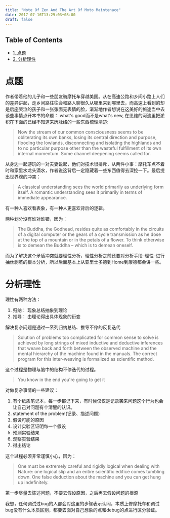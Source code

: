 ```yaml
---
title: "Note Of Zen And The Art Of Moto Maintenace"
date: 2017-07-16T13:29:03+08:00
draft: false
---
```

<div id="table-of-contents">
<h2>Table of Contents</h2>
<div id="text-table-of-contents">
<ul>
<li><a href="#sec-1">1. 点题</a></li>
<li><a href="#sec-2">2. 分析理性</a></li>
</ul>
</div>
</div>

# 点题<a id="sec-1" name="sec-1"></a>

作者带着他的儿子和一些朋友骑摩托车穿越美国。从在高速公路和乡间小路上人们的差异讲起，走乡间路往往会和路人聊很久从哪里来到哪里去，而高速上看到的却是后座哭泣的孩子和一张张面无表情的脸，渐渐地作者想说在这美好的旅途当中去谈些事情点开本书的命题： what's good而不是what's new, 在思维的河流里把淤积在下面的已经不知道来历脉络的一些东西梳理清楚:

> Now the stream of our common consciousness seems to be obliterating its own banks, losing its central direction and purpose, flooding the lowlands, disconnecting and isolating the highlands and to no particular purpose other than the wasteful fulfillment of its own internal momentum. Some channel deepening seems called for.

从身边一起游玩的一对夫妻说起，他们对技术很排斥，从两件小事：摩托车点不着时和家里水龙头滴水，作者说这背后一定隐藏着一些东西值得去深挖一下。最后提出世界观的冲突：

> A classical understanding sees the world primarily as underlying form itself. A romantic understanding sees it primarily in terms of immediate appearance.

有一种人喜欢看表象，有一种人更喜欢背后的逻辑。

两种划分没有谁对谁错，因为：

> The Buddha, the Godhead, resides quite as comfortably in the circuits of a digital computer or the gears of a cycle transmission as he dose at the top of a mountain or in the petals of a flower. To think otherwise is to demean the Buddha &#x2013; which is to demean oneself.

而为了解决这个矛盾冲突就要理性分析，理性分析之前还要对分析手段&#x2013;理性&#x2013;进行抽丝剥茧的根本分析，所以后面基本上从亚里士多德到Home到康德都会讲一些。

# 分析理性<a id="sec-2" name="sec-2"></a>

理性有两种方法：
1.  归纳： 现象总结抽象到理论
2.  推导： 由理论得出具体现象的衍变

解决复杂问题是通过一系列归纳总结、推导不停的反复迭代

> Solution of problems too complicated for common sense to solve is achieved by long strings of mixed inductive and deductive inferences that weave back and forth between the observed machine and the mental hierarchy of the machine found in the manuals. The correct program for this inter-weaving is formalized as scientific method.

这个过程是物理与脑中的结构不停迭代的过程。

> You know in the end you're going to get it

对做复杂事情的一些建议：


1.  有个纸质笔记本，每一步都记下来，有时候仅仅是记录袭来问题这个行为也会让自己对问题有个清醒的认识。
2.  statement of the problem(记录、描述问题)
3.  假设可能的原因
4.  设计实验区证明每一个假设
5.  预测实验结果
6.  观察实验结果
7.  得出结论

这个过程必须非常谨慎小心，因为：

> One must be extremely careful and rigidly logical when dealing with Nature: one logical slip and an entire scientific edifice comes tumbling down. One false deduction about the machine and you can get hung up indefinitely.

第一步尽量去陈述问题，不要去假设原因，之后再去假设问题的根源

我想，任何调试过bug的人都会对这里的步骤表示认同，本质上修摩托车和调试bug没有什么本质区别，都要去面对自己想象的点和debug的点进行区分验证。
